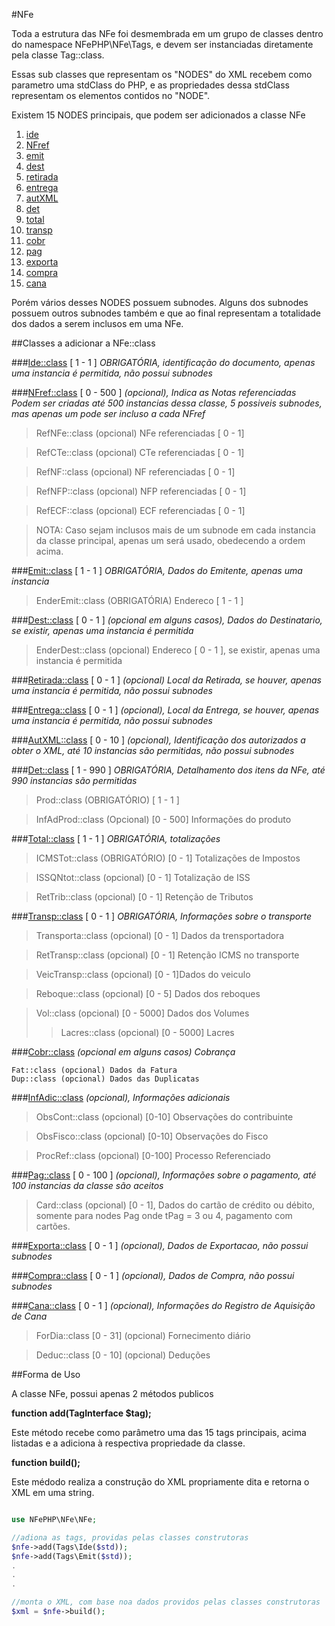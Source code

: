 #NFe

Toda a estrutura das NFe foi desmembrada em um grupo de classes dentro do namespace NFePHP\NFe\Tags, e devem ser instanciadas diretamente pela classe Tag::class.

Essas sub classes que representam os "NODES" do XML recebem como parametro uma stdClass do PHP, e as propriedades dessa stdClass representam os elementos contidos no "NODE".

Existem 15 NODES principais, que podem ser adicionados a classe NFe 

1. [ide](#ide)
2. [NFref](#NFref)
3. [emit](#emit)
4. [dest](#dest)
5. [retirada](#retirada)
6. [entrega](#entrega)
7. [autXML](#autXML)
8. [det](#det)
9. [total](#total)
10. [transp](#transp)
11. [cobr](#cobr)
12. [pag](#pag)
13. [exporta](#exporta)
14. [compra](#compra)
15. [cana](#cana)

Porém vários desses NODES possuem subnodes.
Alguns dos subnodes possuem outros subnodes também e que ao final representam a totalidade dos dados a serem inclusos em uma NFe.


##Classes a adicionar a NFe::class


###<a name="ide"></a>[Ide::class](Ide.md) [ 1 - 1 ]
*OBRIGATÓRIA, identificação do documento, apenas uma instancia é permitida, não possui subnodes*  


###<a name="NFref"></a>[NFref::class](NFref.md) [ 0 - 500 ]
*(opcional), Indica as Notas referenciadas*
*Podem ser criadas até 500 instancias dessa classe, 5 possiveis subnodes, mas apenas um pode ser incluso a cada NFref*

>RefNFe::class  (opcional)  NFe referenciadas [ 0 - 1]

>RefCTe::class  (opcional)  CTe referenciadas [ 0 - 1]

>RefNF::class   (opcional)  NF referenciadas [ 0 - 1]

>RefNFP::class  (opcional)  NFP referenciadas [ 0 - 1]

>RefECF::class  (opcional)  ECF referenciadas [ 0 - 1]

>NOTA: Caso sejam inclusos mais de um subnode em cada instancia da classe principal, apenas um será usado, obedecendo a ordem acima.

###<a name="emit"></a>[Emit::class](Emit.md) [ 1 - 1 ]
*OBRIGATÓRIA, Dados do Emitente, apenas uma instancia*

>EnderEmit::class (OBRIGATÓRIA) Endereco [ 1 - 1 ]

###<a name="dest"></a>[Dest::class](Dest.md) [ 0 - 1 ]
*(opcional em alguns casos), Dados do  Destinatario, se existir, apenas uma instancia é permitida*

>EnderDest::class (opcional) Endereco [ 0 - 1 ], se existir, apenas uma instancia é permitida

###<a name="retirada"></a>[Retirada::class](Retirada.md) [ 0 - 1 ]
*(opcional)  Local da Retirada, se houver, apenas uma instancia é permitida, não possui subnodes*

###<a name="entrega"></a>[Entrega::class](Entrega.md) [ 0 - 1 ]
*(opcional), Local da Entrega, se houver, apenas uma instancia é permitida, não possui subnodes*

###<a name="autXML"></a>[AutXML::class](AutXML.md) [ 0 - 10 ]
*(opcional), Identificação dos autorizados a obter o XML, até 10 instancias são permitidas, não possui subnodes*

###<a name="det"></a>[Det::class](Det.md) [ 1 - 990 ]
*OBRIGATÓRIA, Detalhamento dos itens da NFe, até 990 instancias são permitidas*

>Prod::class (OBRIGATÓRIO) [ 1 - 1 ]

>InfAdProd::class (Opcional) [0 - 500] Informações do produto

###<a name="total"></a>[Total::class](Total.md) [ 1 - 1 ]
*OBRIGATÓRIA, totalizações*

>ICMSTot::class (OBRIGATÓRIO) [0 - 1] Totalizações de Impostos
	
>ISSQNtot::class (opcional) [0 - 1] Totalização de ISS
	
>RetTrib::class (opcional) [0 - 1] Retenção de Tributos

###<a name="transp"></a>[Transp::class](Transp.md) [ 0 - 1 ]
*OBRIGATÓRIA, Informações sobre o transporte*

>Transporta::class (opcional) [0 - 1] Dados da trensportadora
    
>RetTransp::class (opcional) [0 - 1] Retenção ICMS no transporte
    
>VeicTransp::class (opcional) [0 - 1]Dados do veiculo
    
>Reboque::class (opcional) [0 - 5] Dados dos reboques
    
>Vol::class (opcional) [0 - 5000] Dados dos Volumes
>>Lacres::class (opcional) [0 - 5000]  Lacres 

###<a name="cobr"></a>[Cobr::class](Cobr.md)
*(opcional em alguns casos)  Cobrança*

    Fat::class (opcional) Dados da Fatura
    Dup::class (opcional) Dados das Duplicatas

###<a name="infAdic"></a>[InfAdic::class](InfAdic.md)
*(opcional), Informações adicionais*

>ObsCont::class (opcional) [0-10] Observações do contribuinte
	
>ObsFisco::class (opcional) [0-10] Observações do Fisco
	
>ProcRef::class (opcional) [0-100] Processo Referenciado

###<a name="pag"></a>[Pag::class](Pag.md) [ 0 - 100 ]
*(opcional), Informações sobre o pagamento, até 100 instancias da classe são aceitos*

>Card::class (opcional) [0 - 1], Dados do cartão de crédito ou débito, somente para nodes Pag onde tPag = 3 ou 4, pagamento com cartões. 

###<a name="exporta"></a>[Exporta::class](Exporta.md) [ 0 - 1 ]
*(opcional), Dados de Exportacao, não possui subnodes*

###<a name="compra"></a>[Compra::class](Compra.md) [ 0 - 1 ]
*(opcional), Dados de Compra, não possui subnodes*

###<a name="cana"></a>[Cana::class](Cana.md) [ 0 - 1 ]
*(opcional), Informações do Registro de Aquisição de Cana*

>ForDia::class [0 - 31] (opcional) Fornecimento diário
    
>Deduc::class  [0 - 10] (opcional) Deduções

##Forma de Uso

A classe NFe, possui apenas 2 métodos publicos

**function add(TagInterface $tag);**

Este método recebe como parâmetro uma das 15 tags principais, acima listadas e a adiciona à respectiva propriedade da classe.
 
**function build();**

Este médodo realiza a construção do XML propriamente dita e retorna o XML em uma string.


```php

use NFePHP\NFe\NFe;

//adiona as tags, providas pelas classes construtoras
$nfe->add(Tags\Ide($std));
$nfe->add(Tags\Emit($std));
.
.
.

//monta o XML, com base noa dados providos pelas classes construtoras
$xml = $nfe->build();


```

   